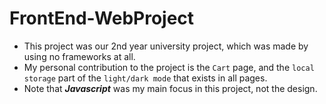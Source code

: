 # FrontEnd-WebProject
* This project was our 2nd year university project, which was made by using no frameworks at all.
* My personal contribution to the project is the `Cart` page, and the `local storage` part of the `light/dark mode` that exists in all pages.
* Note that ***Javascript*** was my main focus in this project, not the design.
